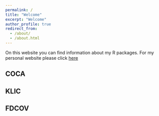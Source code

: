 ```yaml
---
permalink: /
title: "Welcome"
excerpt: "Welcome"
author_profile: true
redirect_from: 
  - /about/
  - /about.html
---
```


On this website you can find information about my R packages. For my  personal website please click [here](alessandracabassi.wordpress.com)

COCA
------


KLIC
------


FDCOV
------

